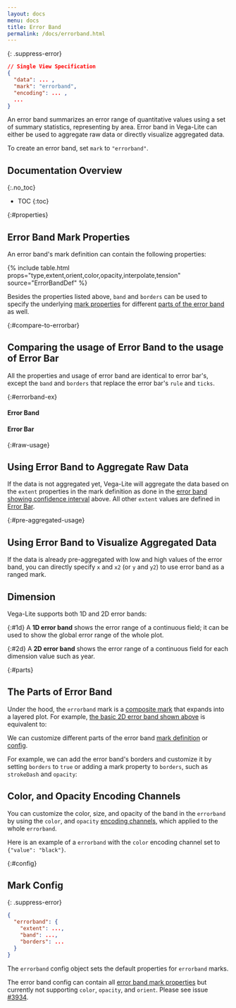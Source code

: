 ```yaml
---
layout: docs
menu: docs
title: Error Band
permalink: /docs/errorband.html
---
```


{: .suppress-error}
```json
// Single View Specification
{
  "data": ... ,
  "mark": "errorband",
  "encoding": ... ,
  ...
}
```

An error band summarizes an error range of quantitative values using a set of summary statistics, representing by area.
Error band in Vega-Lite can either be used to aggregate raw data or directly visualize aggregated data.

To create an error band, set `mark` to `"errorband"`.

## Documentation Overview
{:.no_toc}

- TOC
{:toc}

{:#properties}
## Error Band Mark Properties

An error band's mark definition can contain the following properties:

{% include table.html props="type,extent,orient,color,opacity,interpolate,tension" source="ErrorBandDef" %}

Besides the properties listed above, `band` and `borders` can be used to specify the underlying [mark properties](mark.html#mark-def) for different [parts of the error band](#parts) as well.

{:#compare-to-errorbar}
## Comparing the usage of Error Band to the usage of Error Bar

All the properties and usage of error band are identical to error bar's, except the `band` and `borders` that replace the error bar's `rule` and `ticks`.

{:#errorband-ex}
#### Error Band
<div class="vl-example" data-name="errorband_2d_vertical_borders"></div>

#### Error Bar
<div class="vl-example" data-name="errorbar_2d_vertical_ticks"></div>


{:#raw-usage}
## Using Error Band to Aggregate Raw Data

If the data is not aggregated yet, Vega-Lite will aggregate the data based on the `extent` properties in the mark definition as done in the [error band showing confidence interval](#errorband-ex) above. All other `extent` values are defined in [Error Bar](errorbar.html#raw-usage).


{:#pre-aggregated-usage}
## Using Error Band to Visualize Aggregated Data

If the data is already pre-aggregated with low and high values of the error band, you can directly specify `x` and `x2` (or `y` and `y2`) to use error band as a ranged mark.

<div class="vl-example" data-name="layer_line_errorband_pre_aggregated"></div>


## Dimension
Vega-Lite supports both 1D and 2D error bands:

{:#1d}
A __1D error band__ shows the error range of a continuous field; it can be used to show the global error range of the whole plot.
<div class="vl-example" data-name="layer_scatter_errorband_1d_stdev"></div>

{:#2d}
A __2D error band__ shows the error range of a continuous field for each dimension value such as year.
<div class="vl-example" data-name="layer_line_errorband_ci"></div>


{:#parts}
## The Parts of Error Band

Under the hood, the `errorband` mark is a [composite mark](mark.html#composite-marks) that expands into a layered plot.  For example, [the basic 2D error band shown above](#2d) is equivalent to:

<div class="vl-example" data-name="normalized/layer_line_errorband_ci_normalized"></div>

We can customize different parts of the error band [mark definition](#properties) or [config](#config).

For example, we can add the error band's borders and customize it by setting `borders` to `true` or adding a mark property to `borders`, such as `strokeDash` and `opacity`:

<div class="vl-example" data-name="layer_line_errorband_2d_horizontal_borders_strokedash"></div>

## Color, and Opacity Encoding Channels

You can customize the color, size, and opacity of the band in the `errorband` by using the `color`, and `opacity` [encoding channels](encoding.html#channels), which applied to the whole `errorband`.

Here is an example of a `errorband` with the `color` encoding channel set to `{"value": "black"}`.

<div class="vl-example" data-name="errorband_2d_horizontal_color_encoding"></div>


{:#config}
## Mark Config
{: .suppress-error}
```json
{
  "errorband": {
    "extent": ...,
    "band": ...,
    "borders": ...
  }
}
```

The `errorband` config object sets the default properties for `errorband` marks.

The error band config can contain all [error band mark properties](#properties) but currently not supporting `color`, `opacity`, and `orient`. Please see issue [#3934](https://github.com/vega/vega-lite/issues/3934).

